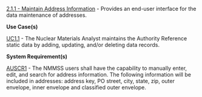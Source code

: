 <a href="https://dev.azure.com/Link-Technologies/NMMSS%20Requirements/_workitems/edit/8/" target="_blank">2.1.1 - Maintain Address Information</a> - Provides an end-user interface for the data maintenance of addresses.



**Use Case(s)**



<a href="https://dev.azure.com/Link-Technologies/NMMSS%20Requirements/_workitems/edit/10/" target="_blank">UC1.1</a> - The Nuclear Materials Analyst maintains the Authority Reference static data by adding, updating, and/or deleting data records.

**System Requirement(s)**

<a href="https://dev.azure.com/Link-Technologies/NMMSS%20Requirements/_workitems/edit/11/" target="_blank">AUSCR1</a> - The NMMSS users shall have the capability to manually enter, edit, and search for address information. The following information will be included in addresses: address key, PO street, city, state, zip, outer envelope, inner envelope and classified outer envelope.